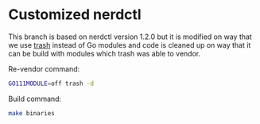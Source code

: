 # Customized nerdctl
This branch is based on nerdctl version 1.2.0 but it is modified on way that we use [trash](https://github.com/burmilla/trash) instead of Go modules and code is cleaned up on way that it can be build with modules which trash was able to vendor. 

Re-vendor command:
```bash
GO111MODULE=off trash -d
```

Build command:
```bash
make binaries
```